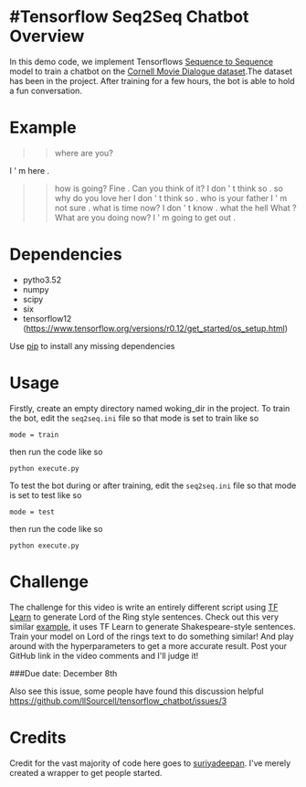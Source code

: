 #Tensorflow Seq2Seq Chatbot
Overview
============
In this demo code, we implement Tensorflows [Sequence to Sequence](https://www.tensorflow.org/versions/r0.12/tutorials/seq2seq/index.html) model to train a
chatbot on the [Cornell Movie Dialogue dataset](https://www.cs.cornell.edu/~cristian/Cornell_Movie-Dialogs_Corpus.html).The dataset has been in the project. After training for a few hours, the bot is able to hold a fun conversation.

Example
===========
>> where are you?

I ' m here .
>>how is going?
Fine .
>> Can you think of it?
I don ' t think so .
>> so why do you love her
I don ' t think so .
>> who is your father
I ' m not sure .
>> what is time now?
I don ' t know .
>> what the hell
What ?
>> What are you doing now?
I ' m going to get out .

Dependencies
============
* pytho3.52
* numpy
* scipy 
* six
* tensorflow12 (https://www.tensorflow.org/versions/r0.12/get_started/os_setup.html)

Use [pip](https://pypi.python.org/pypi/pip) to install any missing dependencies


Usage
===========
Firstly, create an empty directory named woking_dir in the project.
To train the bot, edit the `seq2seq.ini` file so that mode is set to train like so

`mode = train`

then run the code like so

``python execute.py``

To test the bot during or after training, edit the `seq2seq.ini` file so that mode is set to test like so

`mode = test`

then run the code like so

``python execute.py``


Challenge
===========

The challenge for this video is write an entirely different script using [TF Learn](http://tflearn.org/) to generate Lord of the Ring style sentences. Check out this very similar [example](https://github.com/tflearn/tflearn/blob/master/examples/nlp/lstm_generator_shakespeare.py), it uses TF Learn to generate Shakespeare-style sentences. Train your model on Lord of the rings text to do something similar! And play around with the hyperparameters to get a more accurate result. Post your GitHub link in the video comments and I'll judge it! 

###Due date: December 8th

Also see this issue, some people have found this discussion helpful
https://github.com/llSourcell/tensorflow_chatbot/issues/3

Credits
===========
Credit for the vast majority of code here goes to [suriyadeepan](https://github.com/suriyadeepan). I've merely created a wrapper to get people started. 
